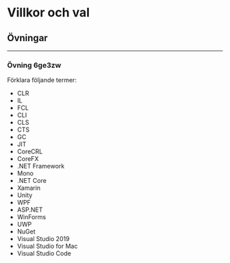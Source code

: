 # Villkor och val
## Övningar

---

### Övning 6ge3zw

Förklara följande termer:

- CLR
- IL
- FCL
- CLI
- CLS
- CTS
- GC
- JIT
- CoreCRL
- CoreFX
- .NET Framework
- Mono
- .NET Core
- Xamarin
- Unity
- WPF
- <nowiki>ASP.NET</nowiki>
- WinForms
- UWP
- NuGet
- Visual Studio 2019
- Visual Studio for Mac
- Visual Studio Code